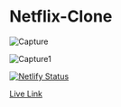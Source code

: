 # Netflix-Clone

![Capture](https://github.com/Dhruvpandey08/Netflix-Clone/assets/87525399/3d1998eb-09b8-4bf9-ad34-7b1d6ef39c17)


![Capture1](https://github.com/Dhruvpandey08/Netflix-Clone/assets/87525399/cf799fc3-61ad-4a21-b52d-5a6aeae6ef46)

[![Netlify Status](https://api.netlify.com/api/v1/badges/a3272c6e-acd4-402c-8656-7bbf20133813/deploy-status)](https://app.netlify.com/sites/netflix-clone-fed/deploys)

<a href="https://netflix-clone-fed.netlify.app/">Live Link</a>  

